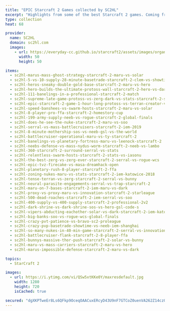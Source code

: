 ```yaml
---
title: "EPIC Starcraft 2 Games collected by SC2HL"
excerpt: "Highlights from some of the best Starcraft 2 games. Coming from the GSL, SSL, WCS and many other tournaments."
type: collection
heat: 68

provider:
  name: SC2HL
  domain: sc2hl.com
  images:
    - url: https://everyday-cc.github.io/starcraft2/assets/images/organizations/sc2hl.com-50x50.jpg
      width: 50
      height: 50

items:
  - sc2hl-marus-mass-ghost-strategy-starcraft-2-maru-vs-solar
  - sc2hl-5-vs-10-supply-28-minute-basetrade-starcraft-2-clem-vs-showtime
  - sc2hl-heros-sneaky-double-gold-base-starcraft-2-maru-vs-hero
  - sc2hl-hero-builds-the-ultimate-protoss-wall-starcraft-2-hero-vs-dark
  - sc2hl-111-banelings-in-a-professional-starcraft-2-match
  - sc2hl-supreme-late-game-protoss-vs-zerg-dark-vs-stats-starcraft-2-starleague
  - sc2hl-epic-starcraft-2-game-1-hour-long-protoss-vs-terran-creator-vs-ty
  - sc2hl-speed-banshees-vs-swarm-hosts-starcraft-2-maru-vs-solar
  - sc2hl-8-player-pro-ffa-starcraft-2-homestory-cup
  - sc2hl-199-army-supply-neeb-vs-rogue-starcraft-2-global-finals
  - sc2hl-does-he-see-the-nuke-starcraft-2-maru-vs-soo
  - sc2hl-serral-vs-mass-battlecruisers-starcraft-2-iem-2019
  - sc2hl-8-minute-mothership-sos-vs-neeb-gsl-vs-the-world
  - sc2hl-battlecruiser-operational-maru-vs-ty-starcraft-2
  - sc2hl-banelings-vs-planetary-fortress-maru-vs-leenock-starcraft-2
  - sc2hl-neebs-defense-vs-mass-nydus-worm-starcraft-2-neeb-vs-lambo
  - sc2hl-360-starcraft-2-surround-serral-vs-stats
  - sc2hl-relentless-swarm-hosts-starcraft-2-stats-vs-iasonu
  - sc2hl-the-best-zerg-vs-zerg-ever-starcraft-2-serral-vs-rogue-wcs
  - sc2hl-epic-tvz-firecake-vs-masa-dreamhack-open
  - sc2hl-planetary-rush-8-player-starcraft-2-ffa
  - sc2hl-zoning-nukes-maru-vs-stats-starcraft-2-iem-katowice-2018
  - sc2hl-tense-terran-vs-zerg-starcraft-2-serral-vs-bunny
  - sc2hl-neural-parasite-engagements-serral-vs-trap-starcraft-2
  - sc2hl-maru-on-7-bases-starcraft-2-iem-maru-vs-dark
  - sc2hl-proxy-vs-proxy-maru-vs-innovation-starcraft-2-starleague
  - sc2hl-500-dead-roaches-starcraft-2-iem-serral-vs-soo
  - sc2hl-400-supply-vs-400-supply-starcraft-2-professional-2v2
  - sc2hl-dark-shrine-vs-dark-shrine-sos-vs-hero-gsl-code-s
  - sc2hl-vipers-abducting-eachother-solar-vs-dark-starcraft-2-iem-katowice-2018
  - sc2hl-big-banks-soo-vs-rogue-wcs-global-finals
  - sc2hl-crazy-pvt-patience-vs-bravo-sc2-proleague
  - sc2hl-crazy-pvp-basetrade-showtime-vs-neeb-iem-shanghai
  - sc2hl-so-many-nukes-in-40-min-game-starcraft-2-serral-vs-innovation
  - sc2hl-battlecruiser-flank-starcraft-2-8-player-ffa
  - sc2hl-bunnys-massive-thor-push-starcraft-2-solar-vs-bunny
  - sc2hl-maru-vs-mass-carriers-starcraft-2-maru-vs-hero
  - sc2hl-marus-impossible-defense-starcraft-2-maru-vs-dark

topics:
  - StarCraft 2

images:
  - url: https://i.ytimg.com/vi/QSw5xtKKe0Y/maxresdefault.jpg
    width: 1280
    height: 720
    isCached: true

secured: "dgXKPTweEr8Ls6QFkp9OceqOAACuxERcyD43U9nF7GTCoZ0uenVA262Z14czQMQyoFNjUfrUK6+NY7p42YiuE2X0YIfb5BDtOcOer/4kslHirstQDXCIEFLdJwZn5IiQ/GBuNkNC1h/jOeqxMus5WBUcllxPzOIqiJs32UD57F5vjFsxlzCQyBKBq/DuCtqhGZh6XgNqbJXoEMzVorXJFMApBbeu/CN7tKVpPa1siZA0bUenEPds6TyZjGNy3bc/VN/qgqRYETRQU5nXhOzsPRLPz0op38pLRK1x/3NlHLK8nS6RuIIYaocc8dDSwQW9AOlL2Eb3bbFnnkIsm8bTXfm1AXc9Is96xxHzzIAPqn0=;Z5um0AyXMyf3R/QSA99wiw=="
---
```


